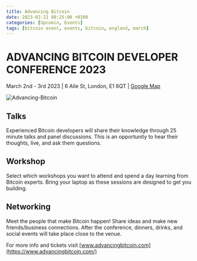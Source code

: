 ```yaml
---
title: Advancing Bitcoin
date: 2023-02-21 08:25:00 +0100
categories: [Upcomin, Events]
tags: [bitcoin event, events, bitcoin, england, march]
---
```


# **ADVANCING BITCOIN DEVELOPER CONFERENCE 2023**

March 2nd - 3rd 2023 | 6 Alie St, London, E1 8QT | [Google Map](https://www.google.com/maps/search/?api=1&query=51.5132217%2C-0.0726726)

![Advancing-Bitcoin](https://nostr.build/i/nostr.build_67ce89b71b6265574cfe755f5958dbda0813b55b7cfae68aa10d2256dc0d2a55.png)

## Talks

Experienced Bitcoin developers will share their knowledge through 25 minute talks and panel discussions. This is an opportunity to hear their thoughts, live, and ask them questions.

## Workshop

Select which workshops you want to attend and spend a day learning from Bitcoin experts. Bring your laptop as these sessions are designed to get you building.

## Networking

Meet the people that make Bitcoin happen! Share ideas and make new friends/business connections. After the conference, dinners, drinks, and social events will take place close to the venue.

For more info and tickets visit [www.advancingbitcoin.com](https://www.advancingbitcoin.com/)
